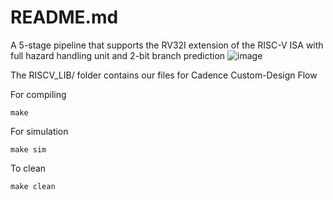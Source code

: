 # README.md
A 5-stage pipeline that supports the RV32I extension of the RISC-V ISA with full hazard handling unit and 2-bit branch prediction
![image](https://github.com/user-attachments/assets/77a7b4a6-f045-4408-93eb-8391792f4837)

The RISCV_LIB/ folder contains our files for Cadence Custom-Design Flow

For compiling
```
make
```

For simulation
```
make sim
```

To clean
```
make clean
```
